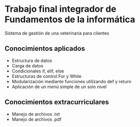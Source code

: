 # Trabajo final integrador de Fundamentos de la informática

Sistema de gestión de una veterinaria para clientes

## Conocimientos aplicados

- Estructura de datos
- Carga de datos
- Condicionales if, elif, else
- Estructuras de control For y While
- Modularización mediante funciones utilizando def y return
- Aplicación de un menú simple de un solo nivel

## Conocimientos extracurriculares

- Manejo de archivos .txt
- Manejo de archivos .pdf
